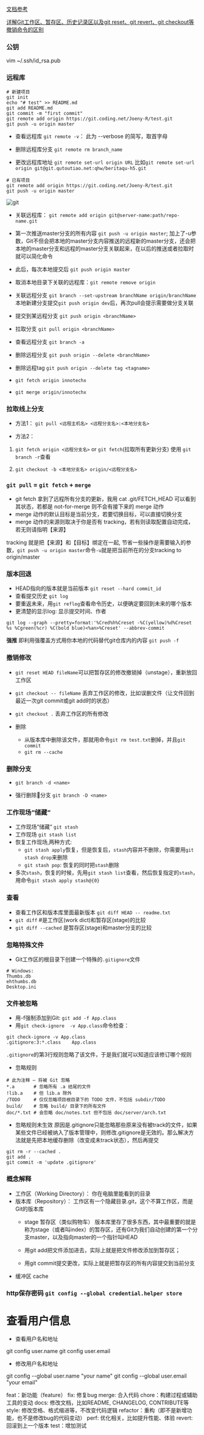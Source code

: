 [文档参考](http://www.liaoxuefeng.com/wiki/0013739516305929606dd18361248578c67b8067c8c017b000/0013758404317281e54b6f5375640abbb11e67be4cd49e0000)

[详解Git工作区、暂存区、历史记录区以及git reset、git revert、git checkout等撤销命令的区别](http://josh-persistence.iteye.com/blog/2215214)


### 公钥

vim ~/.ssh/id_rsa.pub

### 远程库

```
# 新建项目
git init
echo "# test" >> README.md
git add README.md
git commit -m "first commit"
git remote add origin https://git.coding.net/Joeny-R/test.git
git push -u origin master
```
- 查看远程库 `git remote -v`： 此为 --verbose 的简写，取首字母

- 删除远程库分支 `git remote rm branch_name`

- 更改远程库地址 `git remote set-url origin URL` 比如`git remote set-url origin git@git.qutoutiao.net:qhw/beritaqu-h5.git `

```
# 已有项目
git remote add origin https://git.coding.net/Joeny-R/test.git
git push -u origin master
```
![git](/img/git/git.01.png)

- 关联远程库： `git remote add origin git@server-name:path/repo-name.git`

 

- 第一次推送master分支的所有内容 `git push -u origin master`;
  加上了-u参数，Git不但会把本地的master分支内容推送的远程新的master分支，还会把本地的master分支和远程的master分支关联起来，在以后的推送或者拉取时就可以简化命令
- 此后，每次本地提交后 `git push origin master`

- 取消本地目录下关联的远程库：`git remote remove origin`
- 关联远程分支 `git branch --set-upstream branchName origin/branchName`
  本地新建分支提交`git push origin dev`后，再次pull会提示需要做分支关联

- 提交到某远程分支 `git push origin <branchName>`
- 拉取分支 `git pull origin <branchName>`


- 查看远程分支 `git branch -a`
- 删除远程分支 `git push origin --delete <branchName>`
- 删除远程tag `git push origin --delete tag <tagname>`

- `git fetch origin innotechx`
- `git merge origin/innotechx`

### 拉取线上分支
- 方法1： 
`git pull <远程主机名> <远程分支名>:<本地分支名>`

- 方法2： 
1. `git fetch origin <远程分支名>` or `git fetch`(拉取所有更新分支)
  使用 `git branch -r`查看

2. `git checkout -b <本地分支名> origin/<远程分支名>`


### `git pull` = `git fetch` + `merge`
- git fetch 拿到了远程所有分支的更新，我用 cat .git/FETCH_HEAD 可以看到其状态，若都是 not-for-merge 则不会有接下来的 merge 动作
- merge 动作的默认目标是当前分支，若要切换目标，可以直接切换分支
- merge 动作的来源则取决于你是否有 tracking，若有则读取配置自动完成，若无则请指明【来源】

 tracking 就是把【来源】和【目标】绑定在一起, 节省一些操作是需要输入的参数，`git push -u origin master`命令`-u`就是把当前所在的分支tracking to origin/master 

### 版本回退
- HEAD指向的版本就是当前版本 `git reset --hard commit_id`
- 查看提交历史 `git log`
- 要重返未来，用`git reflog`查看命令历史，以便确定要回到未来的哪个版本
- 更清楚的显示log: 显示提交时间、作者
```
git log --graph --pretty=format:'%Cred%h%Creset -%C(yellow)%d%Creset %s %Cgreen(%cr) %C(bold blue)<%an>%Creset' --abbrev-commit
```

**强推** 即利用强覆盖方式用你本地的代码替代git仓库内的内容
`git push -f`

### 撤销修改
- `git reset HEAD fileName`可以把暂存区的修改撤销掉（unstage），重新放回工作区

- `git checkout -- fileName` 丢弃工作区的修改，比如误删文件（让文件回到最近一次git commit或git add时的状态） 

- `git checkout .` 丢弃工作区的所有修改

- 删除
  - 从版本库中删除该文件，那就用命令`git rm test.txt`删掉，并且`git commit`
  - `git rm --cache`

### 删除分支
- `git branch -d <name>`

- 强行删除分支 `git branch -D <name>`

### 工作现场“储藏“

- 工作现场“储藏“ `git stash`
- 工作现场 `git stash list`
- 恢复工作现场,两种方式:
  - `git stash apply`恢复，但是恢复后，`stash`内容并不删除，你需要用`git stash drop`来删除
  - `git stash pop`: 恢复的同时把`stash`删除
- 多次`stash`，恢复的时候，先用`git stash list`查看，然后恢复指定的`stash`，用命令`git stash apply stash@{0}`

### 查看
- 查看工作区和版本库里面最新版本 `git diff HEAD -- readme.txt`
- `git diff`   #是工作区(work dict)和暂存区(stage)的比较
- `git diff --cached`  是暂存区(stage)和master分支的比较


### 忽略特殊文件

- Git工作区的根目录下创建一个特殊的`.gitignore`文件

```
# Windows:
Thumbs.db
ehthumbs.db
Desktop.ini
```

### 文件被忽略
- 用-f强制添加到Git: `git add -f App.class`
- 用`git check-ignore  -v App.class`命令检查：

```
git check-ignore -v App.class
.gitignore:3:*.class    App.class
```
`.gitignore`的第3行规则忽略了该文件，于是我们就可以知道应该修订哪个规则

- 忽略规则
```
# 此为注释 – 将被 Git 忽略
*.a       # 忽略所有 .a 结尾的文件
!lib.a    # 但 lib.a 除外
/TODO     # 仅仅忽略项目根目录下的 TODO 文件，不包括 subdir/TODO
build/    # 忽略 build/ 目录下的所有文件
doc/*.txt # 会忽略 doc/notes.txt 但不包括 doc/server/arch.txt
```

- 忽略规则未生效
原因是.gitignore只能忽略那些原来没有被track的文件，如果某些文件已经被纳入了版本管理中，则修改.gitignore是无效的。那么解决方法就是先把本地缓存删除（改变成未track状态），然后再提交
```
git rm -r --cached .
git add .
git commit -m 'update .gitignore'
```

### 概念解释

- 工作区（Working Directory）： 你在电脑里能看到的目录
- 版本库（Repository）： 工作区有一个隐藏目录.git，这个不算工作区，而是Git的版本库
  - stage 暂存区（类似购物车）
  版本库里存了很多东西，其中最重要的就是称为stage（或者叫index）的暂存区，还有Git为我们自动创建的第一个分支master，以及指向master的一个指针叫HEAD
  
  - 用git add把文件添加进去，实际上就是把文件修改添加到暂存区；
  - 用git commit提交更改，实际上就是把暂存区的所有内容提交到当前分支
- 缓冲区 cache


### http保存密码 `git config --global credential.helper store`


# 查看用户信息

- 查看用户名和地址

git config user.name
git config user.email

- 修改用户名和地址

git config --global user.name "your name"
git config --global user.email "your email"


feat：新功能（feature）
fix: 修复bug
merge: 合入代码
chore：构建过程或辅助工具的变动
docs: 修改文档，比如README, CHANGELOG, CONTRIBUTE等
style: 修改空格、格式缩进等，不改变代码逻辑
refactor：重构（即不是新增功能，也不是修改bug的代码变动）
perf: 优化相关，比如提升性能、体验
revert: 回滚到上一个版本
test：增加测试
